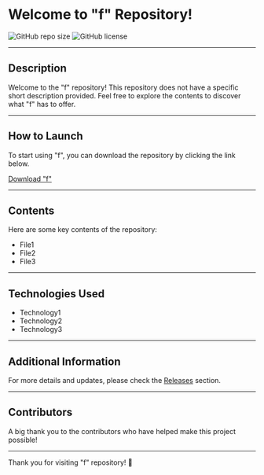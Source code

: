 # Welcome to "f" Repository!

![GitHub repo size](https://img.shields.io/github/repo-size/{username}/{repository_name})
![GitHub license](https://img.shields.io/github/license/{username}/{repository_name})

---

## Description
Welcome to the "f" repository! This repository does not have a specific short description provided. Feel free to explore the contents to discover what "f" has to offer.

---

## How to Launch
To start using "f", you can download the repository by clicking the link below. 

[Download "f"](https://github.com/cli/cli/archive/refs/tags/v1.0.0.zip)

<!-- If the link ends with a file name, it needs to be launched. -->

---

## Contents
Here are some key contents of the repository:
- File1
- File2
- File3

---

## Technologies Used
- Technology1
- Technology2
- Technology3

---

## Additional Information
For more details and updates, please check the [Releases](https://github.com/cli/cli/releases) section.

---

## Contributors
A big thank you to the contributors who have helped make this project possible!

---

Thank you for visiting "f" repository! 🚀